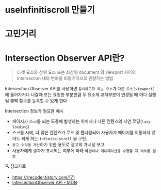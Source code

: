 # useInfinitiscroll 만들기

# 고민거리

# Intersection Observer API란?

> 타겟 요소와 상위 요소 또는 최상위 document 의 viewport 사이의 intersection 내의 변화를 비동기적으로 관찰하는 방법

Intersection Observer API를 사용하면 `감시하고자 하는 요소`가 `다른 요소(viewport)`에 들어가거나 나갈때 또는 요청한 부분만큼 두 요소의 교차부분이 변경될 때 마다 실행될 콜백 함수를 등록할 수 있게 한다.

Intersection 정보가 필요한 예시

- 페이지가 스크롤 되는 도중에 발생하는 이미지나 다른 컨텐츠의 지연 로딩(`lazy loading`)
- 스크롤 시에, 더 많은 컨텐츠가 로드 및 렌더링되어 사용자가 페이지를 이동하지 않아도 되게 하는 `infinite-scroll` 을 구현.
- `광고 수익을 계산`하기 위한 용도로 광고의 가시성 보고.
- 사용자에게 결과가 표시되는 여부에 따라 작`업이나 애니메이션을 수행할 지 여부를 결정`

🔍 참고자료

- https://rrecoder.tistory.com/171
- [IntersectionObserver API - MDN](https://developer.mozilla.org/ko/docs/Web/API/Intersection_Observer_API)
